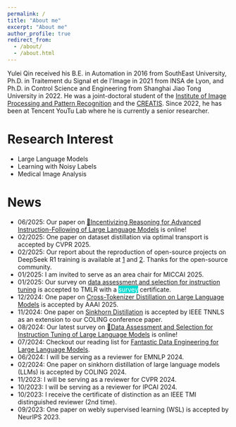 ```yaml
---
permalink: /
title: "About me"
excerpt: "About me"
author_profile: true
redirect_from: 
  - /about/
  - /about.html
---
```



Yulei Qin received his B.E. in Automation in 2016 from SouthEast University, Ph.D. in Traitement du Signal et de l'Image in 2021 from INSA de Lyon, and Ph.D. in Control Science and Engineering from Shanghai Jiao Tong University in 2022. He was a joint-doctoral student of the [Institute of Image Processing and Pattern Recognition](http://www.pami.sjtu.edu.cn/) and the [CREATIS](https://www.creatis.insa-lyon.fr/site7/fr). Since 2022, he has been at Tencent YouTu Lab where he is currently a senior researcher.


Research Interest
======
* Large Language Models
* Learning with Noisy Labels
* Medical Image Analysis


News
======

* 06/2025: Our paper on [🤔Incentivizing Reasoning for Advanced Instruction-Following of Large Language Models](https://arxiv.org/pdf/2506.01413) is online!
* 02/2025: One paper on dataset distillation via optimal transport is accepted by CVPR 2025.
* 02/2025: Our report about the reproduction of open-source projects on DeepSeek R1 training is available at [1](https://mp.weixin.qq.com/s/BYPKP5oXg1V4C_vg0VFGhw) and [2](https://mp.weixin.qq.com/s/U5FjoSf1EizydeiymGX2lw?poc_token=HIo0uGejNivyjrc6oHos-bIqksSCK0oXswYbojP9). Thanks for the open-source community.
* 01/2025: I am invited to serve as an area chair for MICCAI 2025.
* 01/2025: Our survey on [data assessment and selection for instruction tuning](https://openreview.net/pdf?id=RJT1baPhdV) is accepted to TMLR with a <span style="background-color: #0BDAD0; color: white;">survey</span> certificate.
* 12/2024: One paper on [Cross-Tokenizer Distillation on Large Language Models](https://arxiv.org/pdf/2412.14528) is accepted by AAAI 2025.
* 11/2024: One paper on [Sinkhorn Distillation](https://hal.science/hal-04803835) is accepted by IEEE TNNLS as an extension to our COLING conference paper.
* 08/2024: Our latest survey on [🌊Data Assessment and Selection for Instruction Tuning of Large Language Models](https://arxiv.org/abs/2408.02085) is online!
* 07/2024: Checkout our reading list for [Fantastic Data Engineering for Large Language Models](https://github.com/yuleiqin/fantastic-data-engineering).
* 06/2024: I will be serving as a reviewer for EMNLP 2024.
* 02/2024: One paper on sinkhorn distillation of large language models (LLMs) is accepted by COLING 2024.
* 11/2023: I will be serving as a reviewer for CVPR 2024.
* 10/2023: I will be serving as a reviewer for IPCAI 2024.
* 10/2023: I receive the certificate of distinction as an IEEE TMI distinguished reviewer (2nd time).
* 09/2023: One paper on webly supervised learning (WSL) is accepted by NeurIPS 2023.

